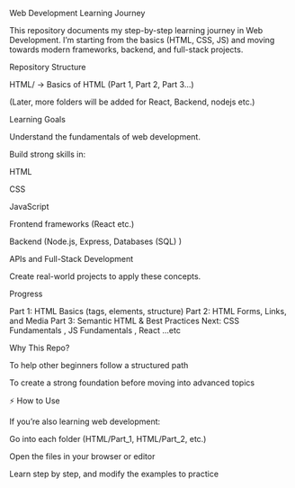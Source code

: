 Web Development Learning Journey

This repository documents my step-by-step learning journey in Web Development.
I’m starting from the basics (HTML, CSS, JS) and moving towards modern frameworks, backend, and full-stack projects.

Repository Structure

HTML/ → Basics of HTML (Part 1, Part 2, Part 3...)

(Later, more folders will be added for React, Backend,  nodejs etc.)

Learning Goals

Understand the fundamentals of web development.

Build strong skills in:

HTML

CSS

JavaScript

Frontend frameworks (React etc.)

Backend (Node.js, Express, Databases (SQL) )

APIs and Full-Stack Development

Create real-world projects to apply these concepts.

Progress

Part 1: HTML Basics (tags, elements, structure)
Part 2: HTML Forms, Links, and Media
Part 3: Semantic HTML & Best Practices
 Next: CSS Fundamentals , JS Fundamentals , React ...etc 


Why This Repo?


To help other beginners follow a structured path

To create a strong foundation before moving into advanced topics

⚡ How to Use

If you’re also learning web development:

Go into each folder (HTML/Part_1, HTML/Part_2, etc.)

Open the files in your browser or editor

Learn step by step, and modify the examples to practice
